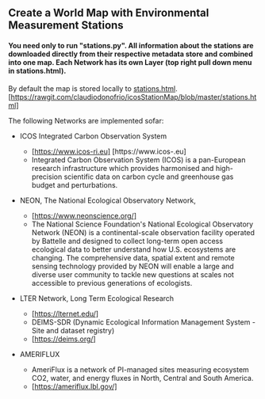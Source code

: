 ## Create a World Map with Environmental Measurement Stations

#### You need only to run "stations.py". All information about the stations are downloaded directly from their respective metadata store and combined into one map. Each Network has its own Layer (top right pull down menu in stations.html).
By default the map is stored locally to [stations.html]( http://htmlpreview.github.com/?https://github.com/claudiodonofrio/icosStationMap/blob/master/stations.html).
[https://rawgit.com/claudiodonofrio/icosStationMap/blob/master/stations.html]

The following Networks are implemented sofar:

- ICOS  Integrated Carbon Observation System
	- [https://www.icos-ri.eu] [https://www.icos-.eu]
	- Integrated Carbon Observation System (ICOS) is a pan-European research infrastructure which provides harmonised and high-precision scientific data on carbon cycle and greenhouse gas budget and perturbations.

- NEON, The National Ecological Observatory Network,
	- [https://www.neonscience.org/]
	- The National Science Foundation's National Ecological Observatory Network (NEON) is a continental-scale observation facility operated by Battelle and designed to collect long-term open access ecological data to better understand how U.S. ecosystems are changing. The comprehensive data, spatial extent and remote sensing technology provided by NEON will enable a large and diverse user community to tackle new questions at scales not accessible to previous generations of ecologists.
	
- LTER Network, Long Term Ecological Research
	- [https://lternet.edu/]
	- DEIMS-SDR (Dynamic Ecological Information Management System - Site and dataset registry)
	- [https://deims.org/]

- AMERIFLUX
	- AmeriFlux is a network of PI-managed sites measuring ecosystem CO2, water, and energy fluxes in North, Central and South America.
	- [https://ameriflux.lbl.gov/]
